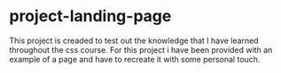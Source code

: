 # project-landing-page
 This project is creaded to test out the knowledge that I have learned throughout the css course.
 For this project i have been provided with an example of a page and have to recreate it with some personal touch.
 
